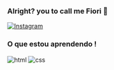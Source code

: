 
### Alright? you to call me Fiori 🥰

<!-- Exemplo de como fazer. -->
<!--[![Youtube](linkdoicone)](https://www.youtube.com/nomecanal)-->

[![Instagram](https://img.shields.io/badge/Instagram-E4405F?style=for-the-badge&logo=instagram&logoColor=white)](https://instagram.com/pvdgabriel.fiori)

### O que estou aprendendo !
<div style="display inline_block">
    <img align="center" alt="html" src="https://img.shields.io/badge/HTML-239120?style=for-the-badge&logo=html5&logoColor=white"/>
	<img align="center" alt="css" src="https://img.shields.io/badge/CSS-239120?&style=for-the-badge&logo=css3&logoColor=white"/>
</div>
